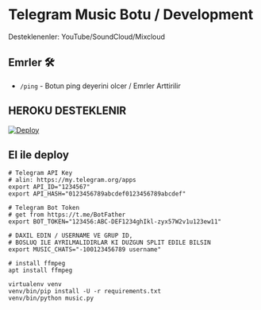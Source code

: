 # Telegram Music Botu / Development

Desteklenenler: YouTube/SoundCloud/Mixcloud

## Emrler 🛠
- `/ping` - Botun ping deyerini olcer / Emrler Arttirilir

## HEROKU DESTEKLENIR 

[![Deploy](https://www.herokucdn.com/deploy/button.svg)](https://heroku.com/deploy?template=https://github.com/whomiri/ytmusicbot)

## El ile deploy

```
# Telegram API Key
# alin: https://my.telegram.org/apps
export API_ID="1234567"
export API_HASH="0123456789abcdef0123456789abcdef"

# Telegram Bot Token
# get from https://t.me/BotFather
export BOT_TOKEN="123456:ABC-DEF1234ghIkl-zyx57W2v1u123ew11"

# DAXIL EDIN / USERNAME VE GRUP ID,
# BOSLUQ ILE AYRILMALIDIRLAR KI DUZGUN SPLIT EDILE BILSIN
export MUSIC_CHATS="-100123456789 username"

# install ffmpeg
apt install ffmpeg

virtualenv venv
venv/bin/pip install -U -r requirements.txt
venv/bin/python music.py
```
